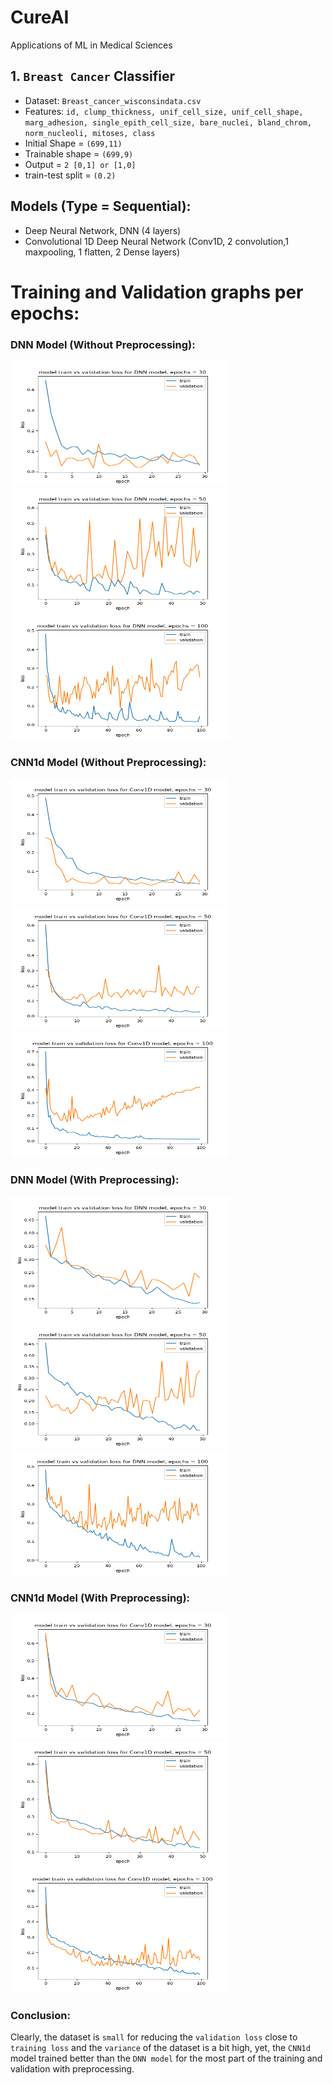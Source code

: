 # CureAI
Applications of ML in Medical Sciences

## 1. `Breast Cancer` Classifier
- Dataset: `Breast_cancer_wisconsindata.csv`
- Features: `id, clump_thickness, unif_cell_size, unif_cell_shape, marg_adhesion, single_epith_cell_size, bare_nuclei, bland_chrom, norm_nucleoli, mitoses, class`
- Initial Shape = `(699,11)`
- Trainable shape = `(699,9)`
- Output = `2 [0,1] or [1,0]`
- train-test split = `(0.2)`

## Models (Type = Sequential):
- Deep Neural Network, DNN (4 layers)
- Convolutional 1D Deep Neural Network (Conv1D, 2 convolution,1 maxpooling, 1 flatten, 2 Dense layers)

# Training and Validation graphs per epochs:

### DNN Model (Without Preprocessing):

<img src="https://github.com/deepraj1729/CureAI/blob/master/training_graphs/DNN_30.png" width = "350" height = "200"> <img src="https://github.com/deepraj1729/CureAI/blob/master/training_graphs/DNN_50.png" width = "350" height = "200"> <img src="https://github.com/deepraj1729/CureAI/blob/master/training_graphs/DNN_100.png" width = "350" height = "200"> 
 
 
### CNN1d Model (Without Preprocessing):

<img src="https://github.com/deepraj1729/CureAI/blob/master/training_graphs/CNN1d_30.png" width = "350" height = "200"> <img src="https://github.com/deepraj1729/CureAI/blob/master/training_graphs/CNN1d_50.png" width = "350" height = "200"> <img src="https://github.com/deepraj1729/CureAI/blob/master/training_graphs/CNN1d_100.png" width = "350" height = "200"> 


### DNN Model (With Preprocessing):

<img src="https://github.com/deepraj1729/CureAI/blob/master/training_graphs/DNN_norm_30.png" width = "350" height = "200"> <img src="https://github.com/deepraj1729/CureAI/blob/master/training_graphs/DNN_norm_50.png" width = "350" height = "200"> <img src="https://github.com/deepraj1729/CureAI/blob/master/training_graphs/DNN_norm_100.png" width = "350" height = "200"> 
 
 
### CNN1d Model (With Preprocessing):

<img src="https://github.com/deepraj1729/CureAI/blob/master/training_graphs/CNN1d_norm_30.png" width = "350" height = "200"> <img src="https://github.com/deepraj1729/CureAI/blob/master/training_graphs/CNN1d_norm_50.png" width = "350" height = "200"> <img src="https://github.com/deepraj1729/CureAI/blob/master/training_graphs/CNN1d_norm_100.png" width = "350" height = "200"> 

### Conclusion:
Clearly, the dataset is `small` for reducing the `validation loss` close to `training loss` and the `variance` of the dataset is a bit high, yet, the `CNN1d` model trained better than the `DNN model` for the most part of the training and validation with preprocessing.
